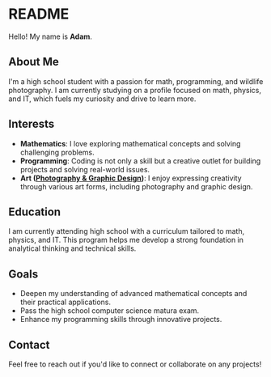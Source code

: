 # README

Hello! My name is **Adam**.

## About Me

I'm a high school student with a passion for math, programming, and wildlife photography. I am currently studying on a profile focused on math, physics, and IT, which fuels my curiosity and drive to learn more.

## Interests

- **Mathematics**: I love exploring mathematical concepts and solving challenging problems.
- **Programming**: Coding is not only a skill but a creative outlet for building projects and solving real-world issues.
- **Art ([Photography & Graphic Design](https://acdesignpl.wixsite.com/portfolio))**: I enjoy expressing creativity through various art forms, including photography and graphic design.

## Education

I am currently attending high school with a curriculum tailored to math, physics, and IT. This program helps me develop a strong foundation in analytical thinking and technical skills.

## Goals

- Deepen my understanding of advanced mathematical concepts and their practical applications.
- Pass the high school computer science matura exam.
- Enhance my programming skills through innovative projects.

## Contact

Feel free to reach out if you'd like to connect or collaborate on any projects!
